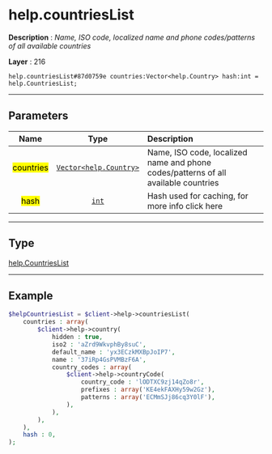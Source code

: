 # help.countriesList

**Description** : *Name, ISO code, localized name and phone codes/patterns of all available countries*

**Layer** : 216

```tl
help.countriesList#87d0759e countries:Vector<help.Country> hash:int = help.CountriesList;
```

---

## Parameters

| Name | Type | Description |
| :---: | :---: | :--- |
| <mark>countries</mark> | [`Vector<help.Country>`](type/help.Country) | Name, ISO code, localized name and phone codes/patterns of all available countries |
| <mark>hash</mark> | [`int`](type/int) | Hash used for caching, for more info click here |

---

## Type

[help.CountriesList](type/help.CountriesList)

---

## Example

```php
$helpCountriesList = $client->help->countriesList(
	countries : array(
		$client->help->country(
			hidden : true,
			iso2 : 'aZrd9WkvphBy8suC',
			default_name : 'yx3ECzkMXBpJoIP7',
			name : '37iRp4GsPVMBzF6A',
			country_codes : array(
				$client->help->countryCode(
					country_code : 'lODTXC9zj14qZo8r',
					prefixes : array('KE4ekFAXHy59w2Gz'),
					patterns : array('ECMmSJj86cq3Y0lF'),
				),
			),
		),
	),
	hash : 0,
);
```